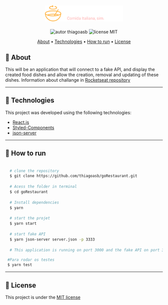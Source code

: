 <h1 align="center">
  <img src="./src/assets/logo.svg" alt="logo" width="250">
</h1>

<p align="center">
    <img alt="autor thiagoasb" src="https://img.shields.io/badge/author-thiagoasb-orange">
    <img alt="license MIT" src="https://img.shields.io/badge/license-MIT-orange">

<p>


<p align="center">
 <a href="#-About">About</a> •
 <a href="#-Technologies">Technologies</a> •
 <a href="#-How-to-run">How to run</a> •
 <a href="#-License">License</a>
</p>

## 🍛 About

This will be an application that will connect to a fake API, and display the created food dishes and allow the creation, removal and updating of these dishes.
Information about challange in [Rocketseat repository](https://github.com/rocketseat-education/bootcamp-gostack-desafios/tree/master/desafio-reactjs-crud)

---

## 🚀 Technologies
This project was developed using the following technologies:

- [React.js](https://nodejs.org/en/download/)
- [Styled-Components](https://styled-components.com/docs)
- [json-server](https://github.com/typicode/json-server)

---

## 🏁 How to run

```bash

  # clone the repository
  $ git clone https://github.com/thiagoasb/goRestaurant.git

  # Acess the folder in terminal
  $ cd goRestaurant

  # Install dependencies
  $ yarn

  # start the projet
  $ yarn start

  # start fake API
  $ yarn json-server server.json -p 3333

  # This application is running on port 3000 and the fake API on port 3333

```
```bash
 #Para rodar os testes
 $ yarn test
```

---
## 📝 License

This project is under the [MIT license](./LICENSE)
